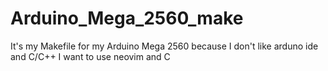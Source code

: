# Arduino_Mega_2560_make
It's my Makefile for my Arduino Mega 2560 because I don't like arduno ide and C/C++ I want to use neovim and C

